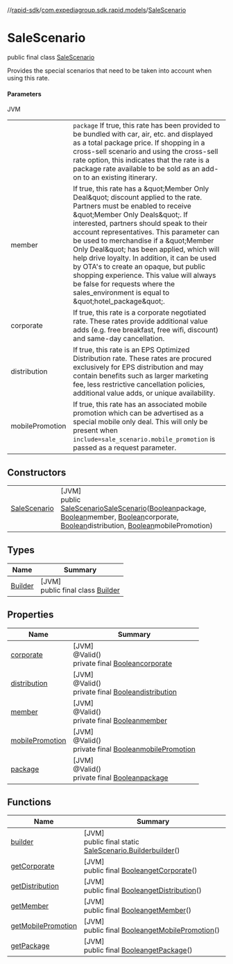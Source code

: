 //[rapid-sdk](../../../index.md)/[com.expediagroup.sdk.rapid.models](../index.md)/[SaleScenario](index.md)

# SaleScenario

public final class [SaleScenario](index.md)

Provides the special scenarios that need to be taken into account when using this rate.

#### Parameters

JVM

| | |
|---|---|
|  | `package` If true, this rate has been provided to be bundled with car, air, etc. and displayed as a total package price.  If shopping in a cross-sell scenario and using the cross-sell rate option, this indicates that the rate is a package rate available to be sold as an add-on to an existing itinerary. |
| member | If true, this rate has a \&quot;Member Only Deal\&quot; discount applied to the rate.  Partners must be enabled to receive \&quot;Member Only Deals\&quot;. If interested, partners should speak to their account representatives.  This parameter can be used to merchandise if a \&quot;Member Only Deal\&quot; has been applied, which will help drive loyalty. In addition, it can be used by OTA's to create an opaque, but public shopping experience.  This value will always be false for requests where the sales_environment is equal to \&quot;hotel_package\&quot;. |
| corporate | If true, this rate is a corporate negotiated rate.  These rates provide additional value adds (e.g. free breakfast, free wifi, discount) and same-day cancellation. |
| distribution | If true, this rate is an EPS Optimized Distribution rate. These rates are procured exclusively for EPS distribution and may contain benefits such as larger marketing fee, less restrictive cancellation policies, additional value adds, or unique availability. |
| mobilePromotion | If true, this rate has an associated mobile promotion which can be advertised as a special mobile only deal. This will only be present when `include=sale_scenario.mobile_promotion` is passed as a request parameter. |

## Constructors

| | |
|---|---|
| [SaleScenario](-sale-scenario.md) | [JVM]<br>public [SaleScenario](index.md)[SaleScenario](-sale-scenario.md)([Boolean](https://docs.oracle.com/javase/8/docs/api/java/lang/Boolean.html)package, [Boolean](https://docs.oracle.com/javase/8/docs/api/java/lang/Boolean.html)member, [Boolean](https://docs.oracle.com/javase/8/docs/api/java/lang/Boolean.html)corporate, [Boolean](https://docs.oracle.com/javase/8/docs/api/java/lang/Boolean.html)distribution, [Boolean](https://docs.oracle.com/javase/8/docs/api/java/lang/Boolean.html)mobilePromotion) |

## Types

| Name | Summary |
|---|---|
| [Builder](-builder/index.md) | [JVM]<br>public final class [Builder](-builder/index.md) |

## Properties

| Name | Summary |
|---|---|
| [corporate](index.md#1362172455%2FProperties%2F700308213) | [JVM]<br>@Valid()<br>private final [Boolean](https://docs.oracle.com/javase/8/docs/api/java/lang/Boolean.html)[corporate](index.md#1362172455%2FProperties%2F700308213) |
| [distribution](index.md#261340202%2FProperties%2F700308213) | [JVM]<br>@Valid()<br>private final [Boolean](https://docs.oracle.com/javase/8/docs/api/java/lang/Boolean.html)[distribution](index.md#261340202%2FProperties%2F700308213) |
| [member](index.md#-1660744300%2FProperties%2F700308213) | [JVM]<br>@Valid()<br>private final [Boolean](https://docs.oracle.com/javase/8/docs/api/java/lang/Boolean.html)[member](index.md#-1660744300%2FProperties%2F700308213) |
| [mobilePromotion](index.md#-2142581589%2FProperties%2F700308213) | [JVM]<br>@Valid()<br>private final [Boolean](https://docs.oracle.com/javase/8/docs/api/java/lang/Boolean.html)[mobilePromotion](index.md#-2142581589%2FProperties%2F700308213) |
| [package](index.md#-1089118938%2FProperties%2F700308213) | [JVM]<br>@Valid()<br>private final [Boolean](https://docs.oracle.com/javase/8/docs/api/java/lang/Boolean.html)[package](index.md#-1089118938%2FProperties%2F700308213) |

## Functions

| Name | Summary |
|---|---|
| [builder](builder.md) | [JVM]<br>public final static [SaleScenario.Builder](-builder/index.md)[builder](builder.md)() |
| [getCorporate](get-corporate.md) | [JVM]<br>public final [Boolean](https://docs.oracle.com/javase/8/docs/api/java/lang/Boolean.html)[getCorporate](get-corporate.md)() |
| [getDistribution](get-distribution.md) | [JVM]<br>public final [Boolean](https://docs.oracle.com/javase/8/docs/api/java/lang/Boolean.html)[getDistribution](get-distribution.md)() |
| [getMember](get-member.md) | [JVM]<br>public final [Boolean](https://docs.oracle.com/javase/8/docs/api/java/lang/Boolean.html)[getMember](get-member.md)() |
| [getMobilePromotion](get-mobile-promotion.md) | [JVM]<br>public final [Boolean](https://docs.oracle.com/javase/8/docs/api/java/lang/Boolean.html)[getMobilePromotion](get-mobile-promotion.md)() |
| [getPackage](get-package.md) | [JVM]<br>public final [Boolean](https://docs.oracle.com/javase/8/docs/api/java/lang/Boolean.html)[getPackage](get-package.md)() |
